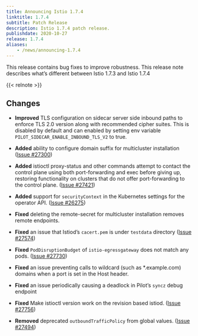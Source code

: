 ```yaml
---
title: Announcing Istio 1.7.4
linktitle: 1.7.4
subtitle: Patch Release
description: Istio 1.7.4 patch release.
publishdate: 2020-10-27
release: 1.7.4
aliases:
    - /news/announcing-1.7.4
---
```


This release contains bug fixes to improve robustness. This release note describes what’s different between Istio 1.7.3 and Istio 1.7.4

{{< relnote >}}

## Changes

- **Improved** TLS configuration on sidecar server side inbound paths to enforce TLS 2.0 version along with recommended cipher suites. This is disabled by default and can enabled by setting env variable `PILOT_SIDECAR_ENABLE_INBOUND_TLS_V2` to true.

- **Added** ability to configure domain suffix for multicluster installation ([Issue #27300](https://github.com/istio/istio/issues/27300))

- **Added** istioctl proxy-status and other commands attempt to contact the control plane using both port-forwarding and exec before giving up, restoring functionality on clusters that do not offer port-forwarding to the control plane. ([Issue #27421](https://github.com/istio/istio/issues/27421))

- **Added** support for `securityContext` in the Kubernetes settings for the operator API. ([Issue #26275](https://github.com/istio/istio/issues/26275))

- **Fixed** deleting the remote-secret for multicluster installation removes remote endpoints.

- **Fixed** an issue that Istiod’s `cacert.pem` is under `testdata` directory ([Issue #27574](https://github.com/istio/istio/issues/27574))

- **Fixed** `PodDisruptionBudget` of `istio-egressgateway` does not match any pods. ([Issue #27730](https://github.com/istio/istio/issues/27730))

- **Fixed** an issue preventing calls to wildcard (such as *.example.com) domains when a port is set in the Host header.

- **Fixed** an issue periodically causing a deadlock in Pilot’s `syncz` debug endpoint

- **Fixed** Make istioctl version work on the revision based istiod. ([Issue #27756](https://github.com/istio/istio/issues/27756))

- **Removed** deprecated `outboundTrafficPolicy` from global values. ([Issue #27494](https://github.com/istio/istio/issues/27494))